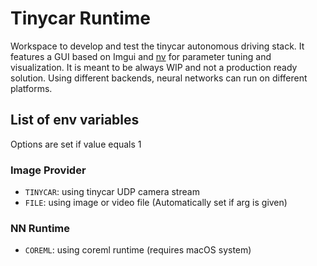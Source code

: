 # Tinycar Runtime
Workspace to develop and test the tinycar autonomous driving stack. It features a GUI based on Imgui and [nv](https://github.com/nsch0e/nv) for parameter tuning and visualization.
It is meant to be always WIP and not a production ready solution. Using different backends, neural networks can run on different platforms.

## List of env variables
Options are set if value equals 1
### Image Provider
- `TINYCAR`: using tinycar UDP camera stream
- `FILE`: using image or video file (Automatically set if arg is given)
  
### NN Runtime
- `COREML`: using coreml runtime (requires macOS system)